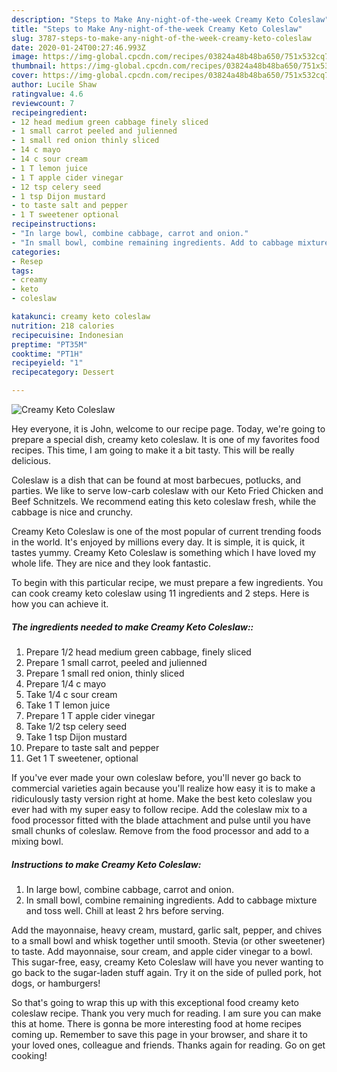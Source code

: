 ```yaml
---
description: "Steps to Make Any-night-of-the-week Creamy Keto Coleslaw"
title: "Steps to Make Any-night-of-the-week Creamy Keto Coleslaw"
slug: 3787-steps-to-make-any-night-of-the-week-creamy-keto-coleslaw
date: 2020-01-24T00:27:46.993Z
image: https://img-global.cpcdn.com/recipes/03824a48b48ba650/751x532cq70/creamy-keto-coleslaw-recipe-main-photo.jpg
thumbnail: https://img-global.cpcdn.com/recipes/03824a48b48ba650/751x532cq70/creamy-keto-coleslaw-recipe-main-photo.jpg
cover: https://img-global.cpcdn.com/recipes/03824a48b48ba650/751x532cq70/creamy-keto-coleslaw-recipe-main-photo.jpg
author: Lucile Shaw
ratingvalue: 4.6
reviewcount: 7
recipeingredient:
- 12 head medium green cabbage finely sliced
- 1 small carrot peeled and julienned
- 1 small red onion thinly sliced
- 14 c mayo
- 14 c sour cream
- 1 T lemon juice
- 1 T apple cider vinegar
- 12 tsp celery seed
- 1 tsp Dijon mustard
- to taste salt and pepper
- 1 T sweetener optional
recipeinstructions:
- "In large bowl, combine cabbage, carrot and onion."
- "In small bowl, combine remaining ingredients. Add to cabbage mixture and toss well. Chill at least 2 hrs before serving."
categories:
- Resep
tags:
- creamy
- keto
- coleslaw

katakunci: creamy keto coleslaw
nutrition: 218 calories
recipecuisine: Indonesian
preptime: "PT35M"
cooktime: "PT1H"
recipeyield: "1"
recipecategory: Dessert

---
```



![Creamy Keto Coleslaw](https://img-global.cpcdn.com/recipes/03824a48b48ba650/751x532cq70/creamy-keto-coleslaw-recipe-main-photo.jpg)

Hey everyone, it is John, welcome to our recipe page. Today, we're going to prepare a special dish, creamy keto coleslaw. It is one of my favorites food recipes. This time, I am going to make it a bit tasty. This will be really delicious.

Coleslaw is a dish that can be found at most barbecues, potlucks, and parties. We like to serve low-carb coleslaw with our Keto Fried Chicken and Beef Schnitzels. We recommend eating this keto coleslaw fresh, while the cabbage is nice and crunchy.

Creamy Keto Coleslaw is one of the most popular of current trending foods in the world. It's enjoyed by millions every day. It is simple, it is quick, it tastes yummy. Creamy Keto Coleslaw is something which I have loved my whole life. They are nice and they look fantastic.


To begin with this particular recipe, we must prepare a few ingredients. You can cook creamy keto coleslaw using 11 ingredients and 2 steps. Here is how you can achieve it.

##### The ingredients needed to make Creamy Keto Coleslaw::

1. Prepare 1/2 head medium green cabbage, finely sliced
1. Prepare 1 small carrot, peeled and julienned
1. Prepare 1 small red onion, thinly sliced
1. Prepare 1/4 c mayo
1. Take 1/4 c sour cream
1. Take 1 T lemon juice
1. Prepare 1 T apple cider vinegar
1. Take 1/2 tsp celery seed
1. Take 1 tsp Dijon mustard
1. Prepare to taste salt and pepper
1. Get 1 T sweetener, optional


If you&#39;ve ever made your own coleslaw before, you&#39;ll never go back to commercial varieties again because you&#39;ll realize how easy it is to make a ridiculously tasty version right at home. Make the best keto coleslaw you ever had with my super easy to follow recipe. Add the coleslaw mix to a food processor fitted with the blade attachment and pulse until you have small chunks of coleslaw. Remove from the food processor and add to a mixing bowl. 

##### Instructions to make Creamy Keto Coleslaw:

1. In large bowl, combine cabbage, carrot and onion.
1. In small bowl, combine remaining ingredients. Add to cabbage mixture and toss well. Chill at least 2 hrs before serving.


Add the mayonnaise, heavy cream, mustard, garlic salt, pepper, and chives to a small bowl and whisk together until smooth. Stevia (or other sweetener) to taste. Add mayonnaise, sour cream, and apple cider vinegar to a bowl. This sugar-free, easy, creamy Keto Coleslaw will have you never wanting to go back to the sugar-laden stuff again. Try it on the side of pulled pork, hot dogs, or hamburgers! 

So that's going to wrap this up with this exceptional food creamy keto coleslaw recipe. Thank you very much for reading. I am sure you can make this at home. There is gonna be more interesting food at home recipes coming up. Remember to save this page in your browser, and share it to your loved ones, colleague and friends. Thanks again for reading. Go on get cooking!
